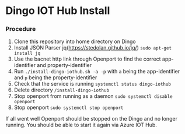 # Dingo IOT Hub Install

### Procedure

1. Clone this repository into home directory on Dingo
2. Install JSON Parser jq(https://stedolan.github.io/jq/) `sudo apt-get install jq`
3. Use the bacnet http link through Openport to find the correct app-identifier and property-identifier
4. Run `./install-dingo-iothub.sh -a -p` with `a` being the app-identifier and `p` being the property-identifier
5. Check that the service is running `systemctl status dingo-iothub`
6. Delete directory `/install-dingo-iothub`
7. Stop openport from running as a daemon `sudo systemctl disable openport`
8. Stop openport `sudo systemctl stop openport`

If all went well Openport should be stopped on the Dingo and no longer running. You should be able to start it again via Azure IOT Hub.
